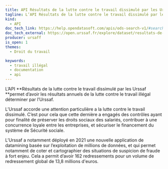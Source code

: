 ```yaml
---
title: API Résultats de la lutte contre le travail dissimulé par les Urssaf
tagline: L’API Résultats de la lutte contre le travail dissimulé par les Urssaf permet d’avoir les résultats annuels de la lutte contre le travail illégal.
kind:
  - API
doc_tech_link: https://help.opendatasoft.com/apis/ods-search-v1/#search-api-v1
doc_tech_external: https://open.urssaf.fr/explore/dataset/resultats-de-la-lutte-contre-le-travail-illegal/api/
producer: ursaff
is_open: 1
themes:
  - Droit du travail

keywords:
  - travail illégal
  - documentation
  - api
---
```


L’API **Résultats de la lutte contre le travail dissimulé par les Urssaf **permet d’avoir les résultats annuels de la lutte contre le travail illégal déterminer par l’Urssaf.

L’Urssaf accorde une attention particulière a la lutte contre le travail dissimulé. C’est pour cela que cette dernière a engagés des contrôles ayant pour finalité de préserver les droits sociaux des salariés, contribuer à une concurrence loyale entre les entreprises, et sécuriser le financement du système de Sécurité sociale.

L’Urssaf a notamment déployé en 2021 une nouvelle application de datamining basée sur l’exploitation de millions de données, et qui permet notamment de coter et cartographier des situations de suspicion de fraude à fort enjeu. Cela a permit d’avoir 162 redressements pour un volume de redressement global de 13,8 millions d'euros.
